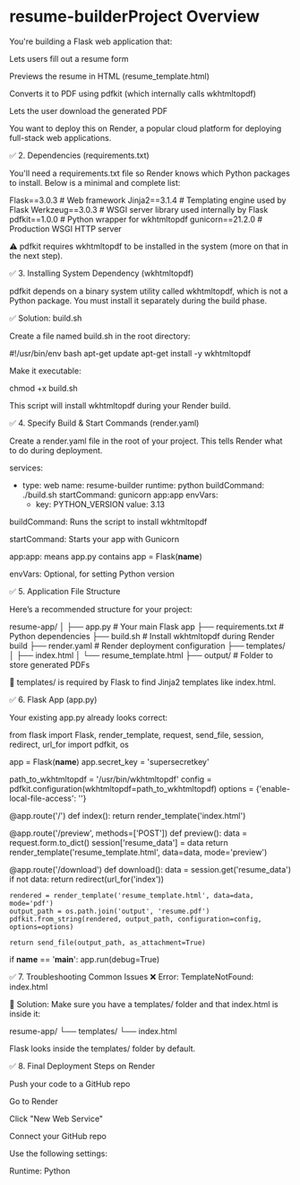 # resume-builderProject Overview

You're building a Flask web application that:

Lets users fill out a resume form

Previews the resume in HTML (resume_template.html)

Converts it to PDF using pdfkit (which internally calls wkhtmltopdf)

Lets the user download the generated PDF

You want to deploy this on Render, a popular cloud platform for deploying full-stack web applications.

✅ 2. Dependencies (requirements.txt)

You'll need a requirements.txt file so Render knows which Python packages to install. Below is a minimal and complete list:

Flask==3.0.3             # Web framework
Jinja2==3.1.4            # Templating engine used by Flask
Werkzeug==3.0.3          # WSGI server library used internally by Flask
pdfkit==1.0.0            # Python wrapper for wkhtmltopdf
gunicorn==21.2.0         # Production WSGI HTTP server


⚠️ pdfkit requires wkhtmltopdf to be installed in the system (more on that in the next step).

✅ 3. Installing System Dependency (wkhtmltopdf)

pdfkit depends on a binary system utility called wkhtmltopdf, which is not a Python package. You must install it separately during the build phase.

✅ Solution: build.sh

Create a file named build.sh in the root directory:

#!/usr/bin/env bash
apt-get update
apt-get install -y wkhtmltopdf


Make it executable:

chmod +x build.sh


This script will install wkhtmltopdf during your Render build.

✅ 4. Specify Build & Start Commands (render.yaml)

Create a render.yaml file in the root of your project. This tells Render what to do during deployment.

services:
  - type: web
    name: resume-builder
    runtime: python
    buildCommand: ./build.sh
    startCommand: gunicorn app:app
    envVars:
      - key: PYTHON_VERSION
        value: 3.13


buildCommand: Runs the script to install wkhtmltopdf

startCommand: Starts your app with Gunicorn

app:app: means app.py contains app = Flask(__name__)

envVars: Optional, for setting Python version

✅ 5. Application File Structure

Here’s a recommended structure for your project:

resume-app/
│
├── app.py                # Your main Flask app
├── requirements.txt      # Python dependencies
├── build.sh              # Install wkhtmltopdf during Render build
├── render.yaml           # Render deployment configuration
├── templates/
│   ├── index.html
│   └── resume_template.html
├── output/               # Folder to store generated PDFs


📝 templates/ is required by Flask to find Jinja2 templates like index.html.

✅ 6. Flask App (app.py)

Your existing app.py already looks correct:

from flask import Flask, render_template, request, send_file, session, redirect, url_for
import pdfkit, os

app = Flask(__name__)
app.secret_key = 'supersecretkey'

path_to_wkhtmltopdf = '/usr/bin/wkhtmltopdf'
config = pdfkit.configuration(wkhtmltopdf=path_to_wkhtmltopdf)
options = {'enable-local-file-access': ''}

@app.route('/')
def index():
    return render_template('index.html')

@app.route('/preview', methods=['POST'])
def preview():
    data = request.form.to_dict()
    session['resume_data'] = data
    return render_template('resume_template.html', data=data, mode='preview')

@app.route('/download')
def download():
    data = session.get('resume_data')
    if not data:
        return redirect(url_for('index'))

    rendered = render_template('resume_template.html', data=data, mode='pdf')
    output_path = os.path.join('output', 'resume.pdf')
    pdfkit.from_string(rendered, output_path, configuration=config, options=options)

    return send_file(output_path, as_attachment=True)

if __name__ == '__main__':
    app.run(debug=True)

✅ 7. Troubleshooting Common Issues
❌ Error: TemplateNotFound: index.html

🔧 Solution:
Make sure you have a templates/ folder and that index.html is inside it:

resume-app/
└── templates/
    └── index.html


Flask looks inside the templates/ folder by default.

✅ 8. Final Deployment Steps on Render

Push your code to a GitHub repo

Go to Render

Click "New Web Service"

Connect your GitHub repo

Use the following settings:

Runtime: Python
